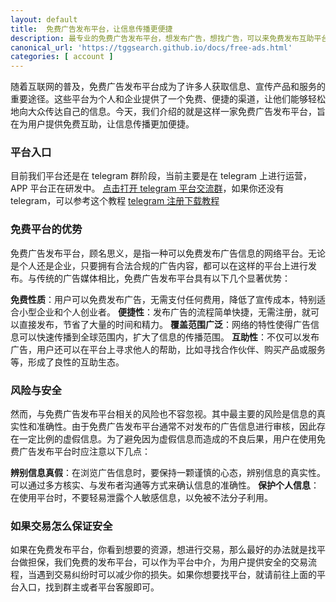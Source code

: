 ```yaml
---
layout: default
title:  免费广告发布平台，让信息传播更便捷
description: 最专业的免费广告发布平台，想发布广告，想找广告，可以来免费发布互助平台，帮你找到合适的项目，帮你免费推广项目。
canonical_url: 'https://tggsearch.github.io/docs/free-ads.html'
categories: [ account ]
---
```

随着互联网的普及，免费广告发布平台成为了许多人获取信息、宣传产品和服务的重要途径。这些平台为个人和企业提供了一个免费、便捷的渠道，让他们能够轻松地向大众传达自己的信息。今天，我们介绍的就是这样一家免费广告发布平台，旨在为用户提供免费互助，让信息传播更加便捷。

### 平台入口
目前我们平台还是在 telegram 群阶段，当前主要是在 telegram 上进行运营，APP 平台正在研发中。
[点击打开 telegram 平台交流群](./302.html?target=https://t.me/adsMoney12)，如果你还没有 telegram，可以参考这个教程 [telegram 注册下载教程](./telegram-ios.html)

### 免费平台的优势
免费广告发布平台，顾名思义，是指一种可以免费发布广告信息的网络平台。无论是个人还是企业，只要拥有合法合规的广告内容，都可以在这样的平台上进行发布。与传统的广告媒体相比，免费广告发布平台具有以下几个显著优势：

**免费性质**：用户可以免费发布广告，无需支付任何费用，降低了宣传成本，特别适合小型企业和个人创业者。
**便捷性**：发布广告的流程简单快捷，无需注册，就可以直接发布，节省了大量的时间和精力。
**覆盖范围广泛**：网络的特性使得广告信息可以快速传播到全球范围内，扩大了信息的传播范围。
**互助性**：不仅可以发布广告，用户还可以在平台上寻求他人的帮助，比如寻找合作伙伴、购买产品或服务等，形成了良性的互助生态。

### 风险与安全
然而，与免费广告发布平台相关的风险也不容忽视。其中最主要的风险是信息的真实性和准确性。由于免费广告发布平台通常不对发布的广告信息进行审核，因此存在一定比例的虚假信息。为了避免因为虚假信息而造成的不良后果，用户在使用免费广告发布平台时应注意以下几点：

**辨别信息真假**：在浏览广告信息时，要保持一颗谨慎的心态，辨别信息的真实性。可以通过多方核实、与发布者沟通等方式来确认信息的准确性。
**保护个人信息**：在使用平台时，不要轻易泄露个人敏感信息，以免被不法分子利用。

### 如果交易怎么保证安全
如果在免费发布平台，你看到想要的资源，想进行交易，那么最好的办法就是找平台做担保，我们免费的发布平台，可以作为平台中介，为用户提供安全的交易流程，当遇到交易纠纷时可以减少你的损失。如果你想要找平台，就请前往上面的平台入口，找到群主或者平台客服即可。